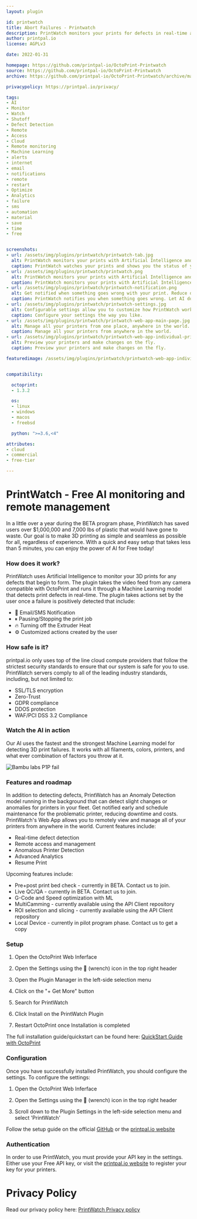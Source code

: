 ```yaml
---
layout: plugin

id: printwatch
title: Abort Failures - Printwatch
description: PrintWatch monitors your prints for defects in real-time and optimizes your 3D printers using Artificial Intelligence for Free. PrintWatch allows you to remotely view and manage your printers from anywhere in the world. Save wasted material and time with our AI monitoring system that notifies you and/or pauses the print when something goes wrong. Go about your day with the peace of mind that your 3D printer is working as it should.
author: printpal.io
license: AGPLv3

date: 2022-01-31

homepage: https://github.com/printpal-io/OctoPrint-Printwatch
source: https://github.com/printpal-io/OctoPrint-Printwatch
archive: https://github.com/printpal-io/OctoPrint-Printwatch/archive/master.zip

privacypolicy: https://printpal.io/privacy/

tags:
- AI
- Monitor
- Watch
- Shutoff
- Defect Detection
- Remote
- Access
- Cloud
- Remote monitoring
- Machine Learning
- alerts
- internet
- email
- notifications
- remote
- restart
- Optimize
- Analytics
- failure
- sms
- automation
- material
- save
- time
- free


screenshots:
- url: /assets/img/plugins/printwatch/printwatch-tab.jpg
  alt: PrintWatch monitors your prints with Artificial Intelligence and saves you time and material
  caption: PrintWatch watches your prints and shows you the status of your print in real-time
- url: /assets/img/plugins/printwatch/printwatch.png
  alt: PrintWatch monitors your prints with Artificial Intelligence and saves you time and material
  caption: PrintWatch monitors your prints with Artificial Intelligence
- url: /assets/img/plugins/printwatch/printwatch-notification.png
  alt: Get notified when something goes wrong with your print. Reduce downtime and loss
  caption: PrintWatch notifies you when something goes wrong. Let AI do the watching for you while you enjoy your day
- url: /assets/img/plugins/printwatch/printwatch-settings.jpg
  alt: Configurable settings allow you to customize how PrintWatch works for you.
  caption: Configure your settings the way you like.
- url: /assets/img/plugins/printwatch/printwatch-web-app-main-page.jpg
  alt: Manage all your printers from one place, anywhere in the world.
  caption: Manage all your printers from anywhere in the world.
- url: /assets/img/plugins/printwatch/printwatch-web-app-individual-printer.jpg
  alt: Preview your printers and make changes on the fly.
  caption: Preview your printers and make changes on the fly.

featuredimage: /assets/img/plugins/printwatch/printwatch-web-app-individual-printer.jpg


compatibility:

  octoprint:
  - 1.3.2

  os:
  - linux
  - windows
  - macos
  - freebsd

  python: ">=3.6,<4"

attributes:
- cloud
- commercial
- free-tier

---
```


# PrintWatch - Free AI monitoring and remote management
In a little over a year during the BETA program phase, PrintWatch has saved users over $1,000,000 and 7,000 lbs of plastic that would have gone to waste. Our goal is to make 3D printing as simple and seamless as possible for all, regardless of experience. With a quick and easy setup that takes less than 5 minutes, you can enjoy the power of AI for Free today!

### How does it work?
PrintWatch uses Artificial Intelligence to monitor your 3D prints for any defects that begin to form. The plugin takes the video feed from any camera compatible with OctoPrint and runs it through a Machine Learning model that detects print defects in real-time. The plugin takes actions set by the user once a failure is positively detected that include:

- 📧 Email/SMS Notification
- ⏸ Pausing/Stopping the print job
- 🔥 Turning off the Extruder Heat
- ⚙ Customized actions created by the user

### How safe is it?

printpal.io only uses top of the line cloud compute providers that follow the strictest security standards to ensure that our system is safe for you to use. PrintWatch servers comply to all of the leading industry standards, including, but not limited to:
- SSL/TLS encryption
- Zero-Trust
- GDPR compliance
- DDOS protection
- WAF/PCI DSS 3.2 Compliance
 
### Watch the AI in action
Our AI uses the fastest and the strongest Machine Learning model for detecting 3D print failures. It works with all filaments, colors, printers, and what ever combination of factors you throw at it.

![](/assets/img/plugins/printwatch/ai-example-1.gif "Bambu labs P1P fail")

### Features and roadmap
In addition to detecting defects, PrintWatch has an Anomaly Detection model running in the background that can detect slight changes or anomalies for printers in your fleet. Get notified early and schedule maintenance for the problematic printer, reducing downtime and costs. PrintWatch's Web App allows you to remotely view and manage all of your printers from anywhere in the world.
Current features include:

- Real-time defect detection
- Remote access and management
- Anomalous Printer Detection
- Advanced Analytics
- Resume Print

Upcoming features include:

- Pre+post print bed check - currently in BETA. Contact us to join.
- Live QC/QA - currently in BETA. Contact us to join.
- G-Code and Speed optimization with ML
- MultiCamming - currently available using the API Client repository
- ROI selection and slicing - currently available using the API Client repository
- Local Device - currently in pilot program phase. Contact us to get a copy

### Setup

1. Open the OctoPrint Web Inferface

2. Open the Settings using the 🔧 (wrench) icon in the top right header

3. Open the Plugin Manager in the left-side selection menu

4. Click on the "+ Get More" button

5. Search for PrintWatch

6. Click Install on the PrintWatch Plugin

7. Restart OctoPrint once Installation is completed

The full installation guide/quickstart can be found here: [QuickStart Guide with OctoPrint](https://printpal.io/documentation/quick-start-guide/)

### Configuration

Once you have successfully installed PrintWatch, you should configure the settings. To configure the settings:

1. Open the OctoPrint Web Inferface

2. Open the Settings using the 🔧 (wrench) icon in the top right header

3. Scroll down to the Plugin Settings in the left-side selection menu and select 'PrintWatch'

Follow the setup guide on the official [GitHub](https://github.com/printpal-io/OctoPrint-PrintWatch) or the [printpal.io website](https://printpal.io/documentation/quick-start-guide/)


### Authentication

In order to use PrintWatch, you must provide your API key in the settings. Either use your Free API key, or visit the [printpal.io website](https://printpal.io/pricing/) to register your key for your printers.

# Privacy Policy
Read our privacy policy here: [PrintWatch Privacy policy](https://printpal.io/privacy/)
